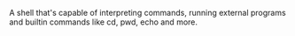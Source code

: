 A shell that's capable of interpreting commands, running external programs and builtin commands like
cd, pwd, echo and more. 
